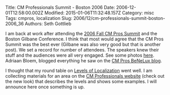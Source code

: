 Title: CM Professionals Summit - Boston 2006
Date: 2006-12-01T12:58:00.002Z
Modified: 2015-01-06T11:32:48.157Z
Category: misc
Tags: cmpros, localization
Slug: 2006/12/cm-professionals-summit-boston-2006_36
Authors: Seth Gottlieb

I am back at work after attending the [2006 Fall CM Pros Summit](http://www.cmprofessionals.org/events/summit/us-2006-fall-cm-summit) and the Boston Gilbane Conference. I think that most would agree that the CM Pros Summit was the best ever (Gilbane was also very good but that is another post). We set a record for number of attendees. The speakers knew their stuff and the audiences were all very engaged. See some photos [here](http://flickr.com/photos/tags/cmprosfall06summit/). Adriaan Bloem, blogged everything he saw on the [CM Pros BeNeLux blog](http://cmprosbenelux.org/2006/11/27/cm-pros-fall-2006-summit-content-management-and-the-world-enterprise).  
  
I thought that my round table on [Levels of Localization](http://contenthere.blogspot.com/2006/11/levels-of-localization.html) went well. I am collecting materials for an area on the [CM Professionals website](http://www.cmprofessionals.org) (check out the new look) that describes the levels and shows some examples. I will announce here once something is up.
